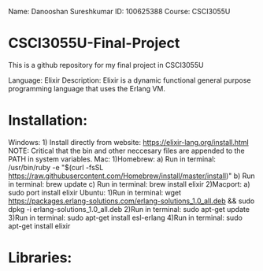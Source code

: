 Name: Danooshan Sureshkumar
ID: 100625388
Course: CSCI3055U

# CSCI3055U-Final-Project
This is a github repository for my final project in CSCI3055U

Language: Elixir
Description: Elixir is a dynamic functional general purpose programming language that uses the Erlang VM.

# Installation: 
  Windows: 
    1) Install directly from website: https://elixir-lang.org/install.html
       NOTE: Critical that the bin and other neccesary files are appended to the PATH in system variables.
  Mac:
    1)Homebrew: 
      a) Run in terminal: /usr/bin/ruby -e "$(curl -fsSL https://raw.githubusercontent.com/Homebrew/install/master/install)"
      b) Run in terminal: brew update
      c) Run in terminal: brew install elixir
    2)Macport:
      a) sudo port install elixir
  Ubuntu:
    1)Run in terminal: wget https://packages.erlang-solutions.com/erlang-solutions_1.0_all.deb && sudo dpkg -i erlang-solutions_1.0_all.deb
    2)Run in terminal: sudo apt-get update
    3)Run in terminal: sudo apt-get install esl-erlang
    4)Run in terminal: sudo apt-get install elixir
    
# Libraries:  
